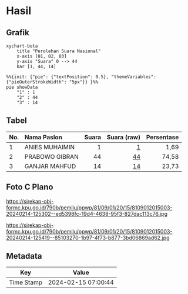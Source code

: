 # Hasil

## Grafik

```mermaid
xychart-beta
    title "Perolehan Suara Nasional"
    x-axis [01, 02, 03]
    y-axis "Suara" 0 --> 44
    bar [1, 44, 14]
```

```mermaid
%%{init: {"pie": {"textPosition": 0.5}, "themeVariables": {"pieOuterStrokeWidth": "5px"}} }%%
pie showData
    "1" : 1
    "2" : 44
    "3" : 14
```

## Tabel

| No. | Nama Paslon    | Suara | Suara (raw) | Persentase |
|:--- |:-------------- | -----:| -----------:| ----------:|
| 1   | ANIES MUHAIMIN | 1     | [1][p-1]    | 1,69       |
| 2   | PRABOWO GIBRAN | 44    | [44][p-2]   | 74,58      |
| 3   | GANJAR MAHFUD  | 14    | [14][p-3]   | 23,73      |


[p-1]: https://github.com/gigit-pemilu/pemilu-2024/blob/main/pilpres/hitung-suara/sub/81-maluku/sub/09-buru-selatan/sub/01-namrole/sub/2015-namrinat/sub/003-tps/sub/paslon-1.txt
[p-2]: https://github.com/gigit-pemilu/pemilu-2024/blob/main/pilpres/hitung-suara/sub/81-maluku/sub/09-buru-selatan/sub/01-namrole/sub/2015-namrinat/sub/003-tps/sub/paslon-2.txt
[p-3]: https://github.com/gigit-pemilu/pemilu-2024/blob/main/pilpres/hitung-suara/sub/81-maluku/sub/09-buru-selatan/sub/01-namrole/sub/2015-namrinat/sub/003-tps/sub/paslon-3.txt

## Foto C Plano

https://sirekap-obj-formc.kpu.go.id/790b/pemilu/ppwp/81/09/01/20/15/8109012015003-20240214-125302--ed5398fc-19d4-4638-95f3-827dac113c76.jpg

https://sirekap-obj-formc.kpu.go.id/790b/pemilu/ppwp/81/09/01/20/15/8109012015003-20240214-125419--85103270-1b97-4f73-b877-3bd06869ad62.jpg


## Metadata

| Key        | Value               |
| ---------- | ------------------- |
| Time Stamp | 2024-02-15 07:00:44 |



